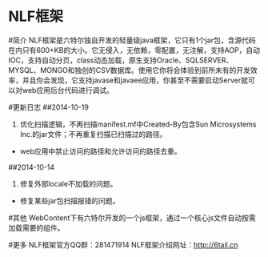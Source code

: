 NLF框架
===

#简介
NLF框架是六特尔独自开发的轻量级java框架，它只有1个jar包，含源代码在内只有600+KB的大小。它无侵入，无依赖，零配置，无注解，支持AOP，自动IOC，支持自动分页，class动态加载，原生支持Oracle、SQLSERVER、MYSQL、MONGO和独创的CSV数据库。使用它你将会体验到前所未有的开发效率，并且你会发现，它支持javase和javaee应用，你甚至不需要启动Server就可以对web应用后台代码进行调试。

#更新日志
##2014-10-19
1. 优化扫描逻辑，不再扫描manifest.mf中Created-By包含Sun Microsystems Inc.的jar文件；不再重复扫描已扫描过的路径。
* web应用中禁止访问的路径和允许访问的路径去重。

##2014-10-14
1. 修复外部locale不加载的问题。
* 修复某些jar包扫描报错的问题。

#其他
WebContent下有六特尔开发的一个js框架，通过一个核心js文件自动按需加载需要的组件。

#更多
    NLF框架官方QQ群：281471914
    NLF框架介绍网址：http://6tail.cn